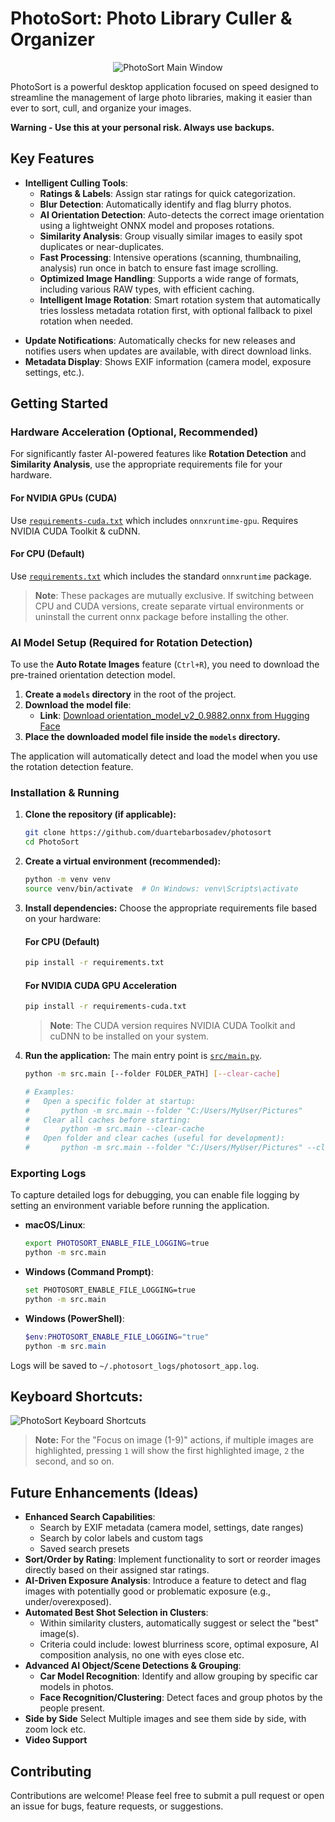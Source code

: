 
# PhotoSort: Photo Library Culler & Organizer

<div align="center">
  <img src="assets/main-window-screenshot.png" alt="PhotoSort Main Window" />
</div>

PhotoSort is a powerful desktop application focused on speed designed to streamline the management of large photo libraries, making it easier than ever to sort, cull, and organize your images.

**Warning - Use this at your personal risk. Always use backups.**

## Key Features

* **Intelligent Culling Tools**:
  * **Ratings & Labels**: Assign star ratings for quick categorization.
  * **Blur Detection**: Automatically identify and flag blurry photos.
  * **AI Orientation Detection**: Auto-detects the correct image orientation using a lightweight ONNX model and proposes rotations.
  * **Similarity Analysis**: Group visually similar images to easily spot duplicates or near-duplicates.
  * **Fast Processing**: Intensive operations (scanning, thumbnailing, analysis) run once in batch to ensure fast image scrolling.
  * **Optimized Image Handling**: Supports a wide range of formats, including various RAW types, with efficient caching.
  * **Intelligent Image Rotation**: Smart rotation system that automatically tries lossless metadata rotation first, with optional fallback to pixel rotation when needed.

- **Update Notifications**: Automatically checks for new releases and notifies users when updates are available, with direct download links.
- **Metadata Display**: Shows EXIF information (camera model, exposure settings, etc.).

## Getting Started

### Hardware Acceleration (Optional, Recommended)

For significantly faster AI-powered features like **Rotation Detection** and **Similarity Analysis**, use the appropriate requirements file for your hardware.

#### For NVIDIA GPUs (CUDA)
Use [`requirements-cuda.txt`](requirements-cuda.txt) which includes `onnxruntime-gpu`. Requires NVIDIA CUDA Toolkit & cuDNN.

#### For CPU (Default)
Use [`requirements.txt`](requirements.txt) which includes the standard `onnxruntime` package.

> **Note**: These packages are mutually exclusive. If switching between CPU and CUDA versions, create separate virtual environments or uninstall the current onnx package before installing the other.

### AI Model Setup (Required for Rotation Detection)

To use the **Auto Rotate Images** feature (`Ctrl+R`), you need to download the pre-trained orientation detection model.

1. **Create a `models` directory** in the root of the project.
2. **Download the model file**:
   * **Link**: [Download orientation_model_v2_0.9882.onnx from Hugging Face](https://huggingface.co/DuarteBarbosa/deep-image-orientation-detection/tree/main)
3. **Place the downloaded model file inside the `models` directory.**

The application will automatically detect and load the model when you use the rotation detection feature.

### Installation & Running

1. **Clone the repository (if applicable):**

   ```bash
   git clone https://github.com/duartebarbosadev/photosort
   cd PhotoSort
   ```
2. **Create a virtual environment (recommended):**

   ```bash
   python -m venv venv
   source venv/bin/activate  # On Windows: venv\Scripts\activate
   ```
3. **Install dependencies:**
   Choose the appropriate requirements file based on your hardware:

   #### For CPU (Default)
   ```bash
   pip install -r requirements.txt
   ```

   #### For NVIDIA CUDA GPU Acceleration
   ```bash
   pip install -r requirements-cuda.txt
   ```

   > **Note**: The CUDA version requires NVIDIA CUDA Toolkit and cuDNN to be installed on your system.
4. **Run the application:**
   The main entry point is [`src/main.py`](src/main.py).

   ```bash
   python -m src.main [--folder FOLDER_PATH] [--clear-cache]

   # Examples:
   #   Open a specific folder at startup:
   #       python -m src.main --folder "C:/Users/MyUser/Pictures"
   #   Clear all caches before starting:
   #       python -m src.main --clear-cache
   #   Open folder and clear caches (useful for development):
   #       python -m src.main --folder "C:/Users/MyUser/Pictures" --clear-cache
   ```

### Exporting Logs

To capture detailed logs for debugging, you can enable file logging by setting an environment variable before running the application.

* **macOS/Linux**:
  ```bash
  export PHOTOSORT_ENABLE_FILE_LOGGING=true
  python -m src.main
  ```
* **Windows (Command Prompt)**:
  ```bash
  set PHOTOSORT_ENABLE_FILE_LOGGING=true
  python -m src.main
  ```
* **Windows (PowerShell)**:
  ```powershell
  $env:PHOTOSORT_ENABLE_FILE_LOGGING="true"
  python -m src.main
  ```

Logs will be saved to `~/.photosort_logs/photosort_app.log`.

## **Keyboard Shortcuts**:

![PhotoSort Keyboard Shortcuts](assets/keyboard-layout.png)

> **Note:** For the "Focus on image (1-9)" actions, if multiple images are highlighted, pressing `1` will show the first highlighted image, `2` the second, and so on.

## Future Enhancements (Ideas)

* **Enhanced Search Capabilities**:
  * Search by EXIF metadata (camera model, settings, date ranges)
  * Search by color labels and custom tags
  * Saved search presets
* **Sort/Order by Rating**: Implement functionality to sort or reorder images directly based on their assigned star ratings.
* **AI-Driven Exposure Analysis**: Introduce a feature to detect and flag images with potentially good or problematic exposure (e.g., under/overexposed).
* **Automated Best Shot Selection in Clusters**:
  * Within similarity clusters, automatically suggest or select the "best" image(s).
  * Criteria could include: lowest blurriness score, optimal exposure, AI composition analysis, no one with eyes close etc.
* **Advanced AI Object/Scene Detections & Grouping**:
  * **Car Model Recognition**: Identify and allow grouping by specific car models in photos.
  * **Face Recognition/Clustering**: Detect faces and group photos by the people present.
* **Side by Side** Select Multiple images and see them side by side, with zoom lock etc.
* **Video Support**

## Contributing

Contributions are welcome! Please feel free to submit a pull request or open an issue for bugs, feature requests, or suggestions.
